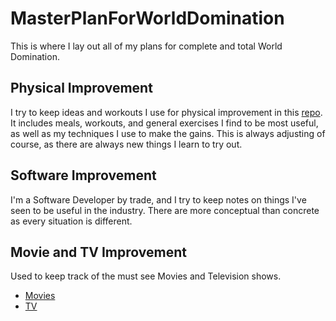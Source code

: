# MasterPlanForWorldDomination

This is where I lay out all of my plans for complete and total World Domination.

## Physical Improvement

I try to keep ideas and workouts I use for physical improvement in this
[repo][1]. It includes meals, workouts, and general exercises I find to be most
useful, as well as my techniques I use to make the gains. This is always
adjusting of course, as there are always new things I learn to try out.

## Software Improvement

I'm a Software Developer by trade, and I try to keep notes on things I've seen
to be useful in the industry. There are more conceptual than concrete as every
situation is different.

## Movie and TV Improvement

Used to keep track of the must see Movies and Television shows.

* [Movies](./MovieAndTVImprovement/movies.md)
* [TV](./MovieAndTVImprovement/tv.md)

[1]: ./PhysicalImprovement/README.md